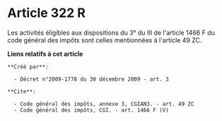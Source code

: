 # Article 322 R

Les activités éligibles aux dispositions du 3° du III de l'article 1466 F du code général des impôts sont celles mentionnées
à l'article 49 ZC.

**Liens relatifs à cet article**

	**Créé par**:

	  - Décret n°2009-1778 du 30 décembre 2009 - art. 3

	**Cite**:

	  - Code général des impôts, annexe 3, CGIAN3. - art. 49 ZC
	  - Code général des impôts, CGI. - art. 1466 F (V)
